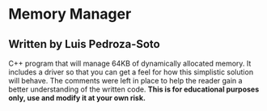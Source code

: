 # Memory Manager

## Written by Luis Pedroza-Soto

C++ program that will manage 64KB of dynamically allocated memory. It includes a driver so that you can get a feel for how this simplistic solution will behave. The comments were left in place to help the reader gain a better understanding of the written code. **This is for educational purposes only, use and modify it at your own risk.**